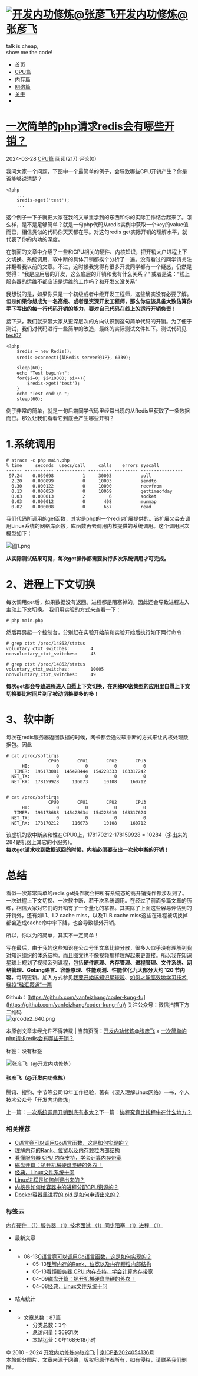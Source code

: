 # [![开发内功修炼@张彦飞](https://kfngxl.cn/usr/themes/DUX/img/logo.jpg)开发内功修炼@张彦飞](https://kfngxl.cn/)

talk is cheap,\
show me the code!

- [首页](http://kfngxl.cn/index.php)
- [CPU篇](https://kfngxl.cn/index.php/category/cpu/)
- [内存篇](https://kfngxl.cn/index.php/category/memory/)
- [网络篇](https://kfngxl.cn/index.php/category/network/)
- [关于](https://kfngxl.cn/index.php/about.html)
-

# [一次简单的php请求redis会有哪些开销？](https://kfngxl.cn/index.php/archives/610/)

2024-03-28 [CPU篇](https://kfngxl.cn/index.php/category/cpu/) 阅读(217) 评论(0)

我问大家一个问题，下图中一个最简单的例子，会导致哪些CPU开销产生？你是否能够说清楚？

```
<?php  
    ... 
    $redis->get('test'); 
    ...
```

这个例子一下子就把大家在我的文章里学到的东西和你的实际工作结合起来了。怎么样，是不是足够简单？就是一句php代码从redis实例中获取一个key的value值而已，相信类似的代码你天天都在写。对这句redis get实际开销的理解水平，就代表了你的内功的深度。

在前面的文章中介绍了一些和CPU相关的硬件、内核知识，把开销大户进程上下文切换、系统调用、软中断的具体开销都挨个分析了一遍。没有看过的同学请关注并翻看我以前的文章。不过，这时候我觉得有很多开发同学都有一个疑惑，仍然是觉得：“我是应用层的开发，这么底层的开销和我有什么关系？” 或者是说：“线上服务器的运维不都应该是运维的工作吗？和开发又没关系”

我想说的是，如果你只是一个初级或者中级开发工程师，这些确实没有必要了解。但是**如果你想成为一名高级、或者是资深开发工程师，那么你应该具备大致估算你手下写出的每一行代码开销的能力，要对自己代码在线上的运行开销负责！**

接下来，我们就来带大家从更深层次的方向认识到这句简单代码的开销。为了便于测试，我们对代码进行一些简单的改造，最终的实际测试文件如下。测试代码见[test07](https://kfngxl.cn/index.php/archives/610/tests/test07/main.php)

```
<?php  
    $redis = new Redis();  
    $redis->connect({某Redis server的IP}, 6339);  

    sleep(60);    
    echo "Test begin\n";    
    for($i=0; $i<10000; $i++){  
        $redis->get('test');  
    }      
    echo "Test end!\n ";      
    sleep(60);  
```

例子非常的简单，就是一句后端同学代码里经常出现的从Redis里获取了一条数据而已。那么让我们看看它到底会产生哪些开销？

# 1.系统调用

```
# strace -c php main.php  
% time     seconds  usecs/call     calls    errors syscall  
------ ----------- ----------- --------- --------- ----------------  
 97.24    0.039698           1     30003           poll  
  2.20    0.000899           0     10003           sendto  
  0.30    0.000122           0     10000           recvfrom  
  0.13    0.000053           0     10069           gettimeofday  
  0.03    0.000013           2         6           socket  
  0.03    0.000012           0       408           munmap  
  0.02    0.000008           0       657           read  
```

我们代码所调用的get函数，其实是php的一个redis扩展提供的。该扩展又会去调用Linux系统的网络库函数，库函数再去调用内核提供的系统调用。这个调用层次模型如下：

![图1.png](https://kfngxl.cn/usr/uploads/2024/03/1340210808.png "图1.png")

**从实际测试结果可见，每次get操作都需要执行多次系统调用才可完成。**

# 2、进程上下文切换

每次调用get后，如果数据没有返回。进程都是阻塞掉的，因此还会导致进程进入主动上下文切换。 我们用实验的方式来查看一下：

```
# php main.php  
```

然后再另起一个控制台，分别赶在实验开始前和实验开始后执行如下两行命令：

```
# grep ctxt /proc/14862/status  
voluntary_ctxt_switches:        4  
nonvoluntary_ctxt_switches:     43  
  
# grep ctxt /proc/14862/status  
voluntary_ctxt_switches:        10005  
nonvoluntary_ctxt_switches:     49  
```

**每次get都会导致进程进入自愿上下文切换，在网络IO密集型的应用里自愿上下文切换要比时间片到了被动切换要多的多！**

# 3、软中断

每次在redis服务器返回数据的时候，网卡都会通过软中断的方式来让内核处理数据包。因此

```
# cat /proc/softirqs  
                CPU0       CPU1       CPU2       CPU3  
      HI:          0          0          0          0  
   TIMER:  196173081  145428444  154228333  163317242  
  NET_TX:          0          0          0          0  
  NET_RX:  178159928     116073      10108     160712  

     
# cat /proc/softirqs  
                CPU0       CPU1       CPU2       CPU3  
      HI:          0          0          0          0  
   TIMER:  196173688  145428634  154228610  163317624  
  NET_TX:          0          0          0          0  
  NET_RX:  178170212     116073      10108     160712  
```

该虚机的软中断亲和性在CPU0上，178170212-178159928 = 10284（多出来的284是机器上其它的小服务）。\
**每次get请求收到数据返回的时候，内核必须要支出一次软中断的开销！**

# 总结

看似一次非常简单的redis get操作就会把所有系统态的高开销操作都涉及到了。一次进程上下文切换、一次软中断、若干次系统调用。在经过了前面多篇文章的历练，相信大家对它们的开销有了一个量化的拿捏。其实除了上面这些容易评估到的开销外，还有如L1、L2 cache miss，以及TLB cache miss这些在进程被切换掉都会造成cache命中率下降，也会导致额外开销。

所以，你以为的简单，其实不一定简单！

写在最后，由于我的这些知识在公众号里文章比较分散，很多人似乎没有理解到我对知识组织的体系结构。而且图文也不像视频那样理解起来更直接。所以我在知识星球上规划了视频系列课程，包括**硬件原理、内存管理、进程管理、文件系统、网络管理、Golang语言、容器原理、性能观测、性能优化九大部分大约 120 节内容**，每周更新。加入方式参见[我要开始搞知识星球啦](https://mp.weixin.qq.com/s/_8ux274sY-As__Xwoqmewg)、[如何才能高效地学习技术,我投“融汇贯通”一票](https://mp.weixin.qq.com/s/z82z9jqnt08gBLYGxLHY2g)

Github：[https://github.com/yanfeizhang/coder-kung-fu](https://github.com/yanfeizhang/coder-kung-fu)\
关注公众号：微信扫描下方二维码\
![qrcode2_640.png](https://kfngxl.cn/usr/uploads/2024/05/4275823318.png "qrcode2_640.png")

本原创文章未经允许不得转载 | 当前页面：[开发内功修炼@张彦飞](https://kfngxl.cn/) » [一次简单的php请求redis会有哪些开销？](https://kfngxl.cn/index.php/archives/610/)

标签：没有标签

![张彦飞（@开发内功修炼）](https://secure.gravatar.com/avatar/23c60606a05a1e9b9fac9cadbd055ad7?s=50&r=g)

#### 张彦飞（@开发内功修炼）

腾讯、搜狗、字节等公司13年工作经验，著有《深入理解Linux网络》一书，个人技术公众号「开发内功修炼」

上一篇：[一次系统调用开销到底有多大？](https://kfngxl.cn/index.php/archives/608/ "一次系统调用开销到底有多大？")下一篇：[协程究竟比线程牛在什么地方？](https://kfngxl.cn/index.php/archives/611/ "协程究竟比线程牛在什么地方？")

### 相关推荐

- [C语言竟可以调用Go语言函数，这是如何实现的？](https://kfngxl.cn/index.php/archives/810/ "C语言竟可以调用Go语言函数，这是如何实现的？")
- [理解内存的Rank、位宽以及内存颗粒内部结构](https://kfngxl.cn/index.php/archives/798/ "理解内存的Rank、位宽以及内存颗粒内部结构")
- [看懂服务器 CPU 内存支持，学会计算内存带宽](https://kfngxl.cn/index.php/archives/787/ "看懂服务器 CPU 内存支持，学会计算内存带宽")
- [磁盘开篇：扒开机械硬盘坚硬的外衣！](https://kfngxl.cn/index.php/archives/774/ "磁盘开篇：扒开机械硬盘坚硬的外衣！")
- [经典，Linux文件系统十问](https://kfngxl.cn/index.php/archives/769/ "经典，Linux文件系统十问")
- [Linux进程是如何创建出来的？](https://kfngxl.cn/index.php/archives/687/ "Linux进程是如何创建出来的？")
- [内核是如何给容器中的进程分配CPU资源的？](https://kfngxl.cn/index.php/archives/752/ "内核是如何给容器中的进程分配CPU资源的？")
- [Docker容器里进程的 pid 是如何申请出来的？](https://kfngxl.cn/index.php/archives/745/ "Docker容器里进程的 pid 是如何申请出来的？")

### 标签云

[内存硬件 （1）](https://kfngxl.cn/index.php/tag/%E5%86%85%E5%AD%98%E7%A1%AC%E4%BB%B6/)[服务器 （1）](https://kfngxl.cn/index.php/tag/%E6%9C%8D%E5%8A%A1%E5%99%A8/)[技术面试 （1）](https://kfngxl.cn/index.php/tag/%E6%8A%80%E6%9C%AF%E9%9D%A2%E8%AF%95/)[同步阻塞 （1）](https://kfngxl.cn/index.php/tag/%E5%90%8C%E6%AD%A5%E9%98%BB%E5%A1%9E/)[进程 （1）](https://kfngxl.cn/index.php/tag/%E8%BF%9B%E7%A8%8B/)

- 最新文章

- - 06-13[C语言竟可以调用Go语言函数，这是如何实现的？](https://kfngxl.cn/index.php/archives/810/ "C语言竟可以调用Go语言函数，这是如何实现的？")
    - 05-13[理解内存的Rank、位宽以及内存颗粒内部结构](https://kfngxl.cn/index.php/archives/798/ "理解内存的Rank、位宽以及内存颗粒内部结构")
    - 05-13[看懂服务器 CPU 内存支持，学会计算内存带宽](https://kfngxl.cn/index.php/archives/787/ "看懂服务器 CPU 内存支持，学会计算内存带宽")
    - 04-09[磁盘开篇：扒开机械硬盘坚硬的外衣！](https://kfngxl.cn/index.php/archives/774/ "磁盘开篇：扒开机械硬盘坚硬的外衣！")
    - 04-08[经典，Linux文件系统十问](https://kfngxl.cn/index.php/archives/769/ "经典，Linux文件系统十问")

- 站点统计

- - 文章总数：87篇
    - 分类总数：3个
    - 总访问量：36931次
    - 本站运营：0年168天18小时

© 2010 - 2024 [开发内功修炼@张彦飞](https://kfngxl.cn/) | [京ICP备2024054136号](http://beian.miit.gov.cn/)\
本站部分图片、文章来源于网络，版权归原作者所有，如有侵权，请联系我们删除。

